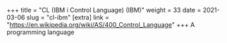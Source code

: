 +++
title = "CL (IBM i Control Language) (IBM)"
weight = 33
date = 2021-03-06
slug = "cl-ibm"
[extra]
link = "https://en.wikipedia.org/wiki/AS/400_Control_Language"
+++
A programming language

